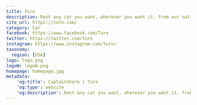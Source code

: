 ```yaml
---
title: Turo
description: Rent any car you want, wherever you want it, from our nationwide community of local car owners, or make extra money renting out your car.
site_url: https://turo.com/
category: Car
facebook: https://www.facebook.com/Turo
twitter: https://twitter.com/turo
instagram: https://www.instagram.com/turo/
taxonomy:
  region: [USA]
logo: logo.png
logoW: logoW.png
homepage: homepage.jpg
metadata:
    'og:title': CaptainShare | Turo
    'og:type': website
    'og:description': Rent any car you want, wherever you want it, from our nationwide community of local car owners, or make extra money renting out your car.
---
```

